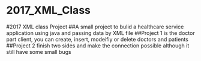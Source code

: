 # 2017_XML_Class

#2017 XML class Project
##A small project to bulid a healthcare service application using java and passing data by XML file
##Project 1 is the doctor part client, you can create, insert, modeifiy or delete doctors and patients 
##Project 2 finish two sides and make the connection possible although it still have some small bugs
